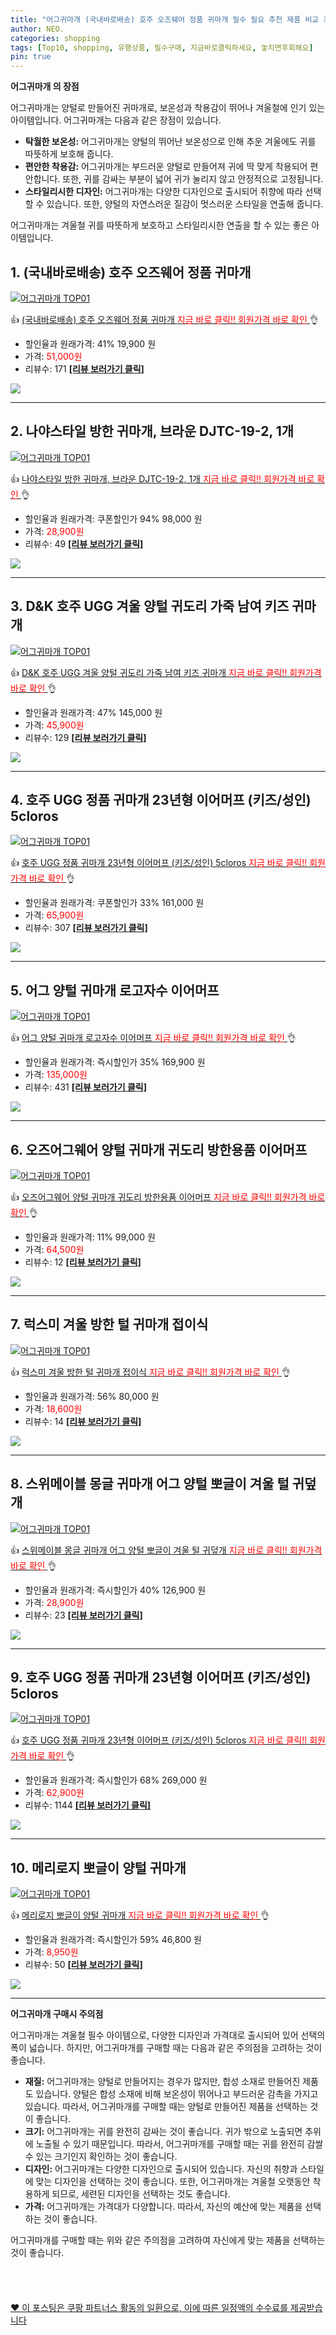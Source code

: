 ```yaml
---
title: "어그귀마개 (국내바로배송) 호주 오즈웨어 정품 귀마개 필수 필요 추천 제품 비교 최저 가격 비교 장점 구매 후기 구매평"
author: NEO.
categories: shopping
tags: [Top10, shopping, 유행상품, 필수구매, 지금바로클릭하세요, 놓치면후회해요]
pin: true
---
```

**어그귀마개 의 장점**

어그귀마개는 양털로 만들어진 귀마개로, 보온성과 착용감이 뛰어나 겨울철에 인기 있는 아이템입니다. 어그귀마개는 다음과 같은 장점이 있습니다.

* **탁월한 보온성:** 어그귀마개는 양털의 뛰어난 보온성으로 인해 추운 겨울에도 귀를 따뜻하게 보호해 줍니다.
* **편안한 착용감:** 어그귀마개는 부드러운 양털로 만들어져 귀에 딱 맞게 착용되어 편안합니다. 또한, 귀를 감싸는 부분이 넓어 귀가 눌리지 않고 안정적으로 고정됩니다.
* **스타일리시한 디자인:** 어그귀마개는 다양한 디자인으로 출시되어 취향에 따라 선택할 수 있습니다. 또한, 양털의 자연스러운 질감이 멋스러운 스타일을 연출해 줍니다.

어그귀마개는 겨울철 귀를 따뜻하게 보호하고 스타일리시한 연출을 할 수 있는 좋은 아이템입니다.

   

## 1. (국내바로배송) 호주 오즈웨어 정품 귀마개

[![어그귀마개 TOP01](https://thumbnail9.coupangcdn.com/thumbnails/remote/490x490ex/image/vendor_inventory/0a7c/e6f0f4d690cb5cb52c03f195379d8bd1efe3c88d343997a69ae6fc0902b5.png)](https://link.coupang.com/re/AFFSDP?lptag=AF3617701&subid=GithubCoopas&pageKey=7777538960&traceid=V0-153&itemId=21013221416&vendorItemId=88076762590)


👍 [(국내바로배송) 호주 오즈웨어 정품 귀마개 <font color=red> 지금 바로 클릭!! 회원가격 바로 확인 </font> ](https://link.coupang.com/re/AFFSDP?lptag=AF3617701&subid=GithubCoopas&pageKey=7777538960&traceid=V0-153&itemId=21013221416&vendorItemId=88076762590) 👌 


- 할인율과 원래가격: 41%  19,900   원
- 가격: <span style='color:red'>51,000원</span>
- 리뷰수: 171  [**[리뷰 보러가기 클릭]**](https://link.coupang.com/re/AFFSDP?lptag=AF3617701&subid=GithubCoopas&pageKey=7777538960&traceid=V0-153&itemId=21013221416&vendorItemId=88076762590)

[![](/discount_price.png)](https://link.coupang.com/re/AFFSDP?lptag=AF3617701&subid=GithubCoopas&pageKey=7777538960&traceid=V0-153&itemId=21013221416&vendorItemId=88076762590)

---


   

## 2. 나야스타일 방한 귀마개, 브라운 DJTC-19-2, 1개

[![어그귀마개 TOP01](https://thumbnail8.coupangcdn.com/thumbnails/remote/490x490ex/image/retail/images/4347862979449312-32f1146a-0058-4abc-ae4d-0f26c1274af0.jpg)](https://link.coupang.com/re/AFFSDP?lptag=AF3617701&subid=GithubCoopas&pageKey=2372057124&traceid=V0-153&itemId=4130540048&vendorItemId=72114462777)


👍 [나야스타일 방한 귀마개, 브라운 DJTC-19-2, 1개 <font color=red> 지금 바로 클릭!! 회원가격 바로 확인 </font> ](https://link.coupang.com/re/AFFSDP?lptag=AF3617701&subid=GithubCoopas&pageKey=2372057124&traceid=V0-153&itemId=4130540048&vendorItemId=72114462777) 👌 


- 할인율과 원래가격: 쿠폰할인가 94%  98,000   원
- 가격: <span style='color:red'>28,900원</span>
- 리뷰수: 49  [**[리뷰 보러가기 클릭]**](https://link.coupang.com/re/AFFSDP?lptag=AF3617701&subid=GithubCoopas&pageKey=2372057124&traceid=V0-153&itemId=4130540048&vendorItemId=72114462777)

[![](/discount_price.png)](https://link.coupang.com/re/AFFSDP?lptag=AF3617701&subid=GithubCoopas&pageKey=2372057124&traceid=V0-153&itemId=4130540048&vendorItemId=72114462777)

---


   

## 3. D&K 호주 UGG 겨울 양털 귀도리 가죽 남여 키즈 귀마개

[![어그귀마개 TOP01](https://thumbnail10.coupangcdn.com/thumbnails/remote/490x490ex/image/vendor_inventory/7221/cba63d3e68457879e378614343fe84b38b08c20abe1a057689011b3ccf66.jpg)](https://link.coupang.com/re/AFFSDP?lptag=AF3617701&subid=GithubCoopas&pageKey=7764187905&traceid=V0-153&itemId=20944332363&vendorItemId=88010611439)


👍 [D&K 호주 UGG 겨울 양털 귀도리 가죽 남여 키즈 귀마개 <font color=red> 지금 바로 클릭!! 회원가격 바로 확인 </font> ](https://link.coupang.com/re/AFFSDP?lptag=AF3617701&subid=GithubCoopas&pageKey=7764187905&traceid=V0-153&itemId=20944332363&vendorItemId=88010611439) 👌 


- 할인율과 원래가격: 47%  145,000   원
- 가격: <span style='color:red'>45,900원</span>
- 리뷰수: 129  [**[리뷰 보러가기 클릭]**](https://link.coupang.com/re/AFFSDP?lptag=AF3617701&subid=GithubCoopas&pageKey=7764187905&traceid=V0-153&itemId=20944332363&vendorItemId=88010611439)

[![](/discount_price.png)](https://link.coupang.com/re/AFFSDP?lptag=AF3617701&subid=GithubCoopas&pageKey=7764187905&traceid=V0-153&itemId=20944332363&vendorItemId=88010611439)

---


   

## 4. 호주 UGG 정품 귀마개 23년형 이어머프 (키즈/성인) 5cloros

[![어그귀마개 TOP01](https://thumbnail9.coupangcdn.com/thumbnails/remote/490x490ex/image/vendor_inventory/d213/85672c91b3e5b0cf393a2b7c3a2a25ef9e781b157d3808fcb032138ca002.jpg)](https://link.coupang.com/re/AFFSDP?lptag=AF3617701&subid=GithubCoopas&pageKey=7758296002&traceid=V0-153&itemId=20916114601&vendorItemId=87962505384)


👍 [호주 UGG 정품 귀마개 23년형 이어머프 (키즈/성인) 5cloros <font color=red> 지금 바로 클릭!! 회원가격 바로 확인 </font> ](https://link.coupang.com/re/AFFSDP?lptag=AF3617701&subid=GithubCoopas&pageKey=7758296002&traceid=V0-153&itemId=20916114601&vendorItemId=87962505384) 👌 


- 할인율과 원래가격: 쿠폰할인가 33%  161,000   원
- 가격: <span style='color:red'>65,900원</span>
- 리뷰수: 307  [**[리뷰 보러가기 클릭]**](https://link.coupang.com/re/AFFSDP?lptag=AF3617701&subid=GithubCoopas&pageKey=7758296002&traceid=V0-153&itemId=20916114601&vendorItemId=87962505384)

[![](/discount_price.png)](https://link.coupang.com/re/AFFSDP?lptag=AF3617701&subid=GithubCoopas&pageKey=7758296002&traceid=V0-153&itemId=20916114601&vendorItemId=87962505384)

---


   

## 5. 어그 양털 귀마개 로고자수 이어머프

[![어그귀마개 TOP01](https://thumbnail7.coupangcdn.com/thumbnails/remote/490x490ex/image/vendor_inventory/a7cf/bbd422bda3a2ac636ec38e34bbdffe9cef5fc09cd8791985e1bf4e2ac6ff.jpg)](https://link.coupang.com/re/AFFSDP?lptag=AF3617701&subid=GithubCoopas&pageKey=6173626394&traceid=V0-153&itemId=12067265037&vendorItemId=79339281613)


👍 [어그 양털 귀마개 로고자수 이어머프 <font color=red> 지금 바로 클릭!! 회원가격 바로 확인 </font> ](https://link.coupang.com/re/AFFSDP?lptag=AF3617701&subid=GithubCoopas&pageKey=6173626394&traceid=V0-153&itemId=12067265037&vendorItemId=79339281613) 👌 


- 할인율과 원래가격: 즉시할인가 35%  169,900   원
- 가격: <span style='color:red'>135,000원</span>
- 리뷰수: 431  [**[리뷰 보러가기 클릭]**](https://link.coupang.com/re/AFFSDP?lptag=AF3617701&subid=GithubCoopas&pageKey=6173626394&traceid=V0-153&itemId=12067265037&vendorItemId=79339281613)

[![](/discount_price.png)](https://link.coupang.com/re/AFFSDP?lptag=AF3617701&subid=GithubCoopas&pageKey=6173626394&traceid=V0-153&itemId=12067265037&vendorItemId=79339281613)

---


   

## 6. 오즈어그웨어 양털 귀마개 귀도리 방한용품 이어머프

[![어그귀마개 TOP01](https://thumbnail6.coupangcdn.com/thumbnails/remote/490x490ex/image/vendor_inventory/96a8/8af01d5977bfa70a2778c145e0c4449adcf0d3fc9c7cfbd6ddd2a14b375a.jpg)](https://link.coupang.com/re/AFFSDP?lptag=AF3617701&subid=GithubCoopas&pageKey=7701303922&traceid=V0-153&itemId=20620371595&vendorItemId=87694625359)


👍 [오즈어그웨어 양털 귀마개 귀도리 방한용품 이어머프 <font color=red> 지금 바로 클릭!! 회원가격 바로 확인 </font> ](https://link.coupang.com/re/AFFSDP?lptag=AF3617701&subid=GithubCoopas&pageKey=7701303922&traceid=V0-153&itemId=20620371595&vendorItemId=87694625359) 👌 


- 할인율과 원래가격: 11%  99,000   원
- 가격: <span style='color:red'>64,500원</span>
- 리뷰수: 12  [**[리뷰 보러가기 클릭]**](https://link.coupang.com/re/AFFSDP?lptag=AF3617701&subid=GithubCoopas&pageKey=7701303922&traceid=V0-153&itemId=20620371595&vendorItemId=87694625359)

[![](/discount_price.png)](https://link.coupang.com/re/AFFSDP?lptag=AF3617701&subid=GithubCoopas&pageKey=7701303922&traceid=V0-153&itemId=20620371595&vendorItemId=87694625359)

---


   

## 7. 럭스미 겨울 방한 털 귀마개 접이식

[![어그귀마개 TOP01](https://thumbnail10.coupangcdn.com/thumbnails/remote/490x490ex/image/vendor_inventory/5e76/75fe3d337f0ec315a9085121ed44842a174beeaad247d2d8fef6dcc5a91e.JPG)](https://link.coupang.com/re/AFFSDP?lptag=AF3617701&subid=GithubCoopas&pageKey=7716981667&traceid=V0-153&itemId=20699953478&vendorItemId=87771192886)


👍 [럭스미 겨울 방한 털 귀마개 접이식 <font color=red> 지금 바로 클릭!! 회원가격 바로 확인 </font> ](https://link.coupang.com/re/AFFSDP?lptag=AF3617701&subid=GithubCoopas&pageKey=7716981667&traceid=V0-153&itemId=20699953478&vendorItemId=87771192886) 👌 


- 할인율과 원래가격: 56%  80,000   원
- 가격: <span style='color:red'>18,600원</span>
- 리뷰수: 14  [**[리뷰 보러가기 클릭]**](https://link.coupang.com/re/AFFSDP?lptag=AF3617701&subid=GithubCoopas&pageKey=7716981667&traceid=V0-153&itemId=20699953478&vendorItemId=87771192886)

[![](/discount_price.png)](https://link.coupang.com/re/AFFSDP?lptag=AF3617701&subid=GithubCoopas&pageKey=7716981667&traceid=V0-153&itemId=20699953478&vendorItemId=87771192886)

---


   

## 8. 스위메이블 몽글 귀마개 어그 양털 뽀글이 겨울 털 귀덮개

[![어그귀마개 TOP01](https://thumbnail9.coupangcdn.com/thumbnails/remote/490x490ex/image/vendor_inventory/79b6/32cef89752a513756047002362c7508dd91c5b74f48a4397275fafa13f73.jpg)](https://link.coupang.com/re/AFFSDP?lptag=AF3617701&subid=GithubCoopas&pageKey=7777408028&traceid=V0-153&itemId=21012672161&vendorItemId=88076218608)


👍 [스위메이블 몽글 귀마개 어그 양털 뽀글이 겨울 털 귀덮개 <font color=red> 지금 바로 클릭!! 회원가격 바로 확인 </font> ](https://link.coupang.com/re/AFFSDP?lptag=AF3617701&subid=GithubCoopas&pageKey=7777408028&traceid=V0-153&itemId=21012672161&vendorItemId=88076218608) 👌 


- 할인율과 원래가격: 즉시할인가 40%  126,900   원
- 가격: <span style='color:red'>28,900원</span>
- 리뷰수: 23  [**[리뷰 보러가기 클릭]**](https://link.coupang.com/re/AFFSDP?lptag=AF3617701&subid=GithubCoopas&pageKey=7777408028&traceid=V0-153&itemId=21012672161&vendorItemId=88076218608)

[![](/discount_price.png)](https://link.coupang.com/re/AFFSDP?lptag=AF3617701&subid=GithubCoopas&pageKey=7777408028&traceid=V0-153&itemId=21012672161&vendorItemId=88076218608)

---


   

## 9. 호주 UGG 정품 귀마개 23년형 이어머프 (키즈/성인) 5cloros

[![어그귀마개 TOP01](https://thumbnail9.coupangcdn.com/thumbnails/remote/490x490ex/image/vendor_inventory/d213/85672c91b3e5b0cf393a2b7c3a2a25ef9e781b157d3808fcb032138ca002.jpg)](https://link.coupang.com/re/AFFSDP?lptag=AF3617701&subid=GithubCoopas&pageKey=7754402188&traceid=V0-153&itemId=20895403916&vendorItemId=87962505401)


👍 [호주 UGG 정품 귀마개 23년형 이어머프 (키즈/성인) 5cloros <font color=red> 지금 바로 클릭!! 회원가격 바로 확인 </font> ](https://link.coupang.com/re/AFFSDP?lptag=AF3617701&subid=GithubCoopas&pageKey=7754402188&traceid=V0-153&itemId=20895403916&vendorItemId=87962505401) 👌 


- 할인율과 원래가격: 즉시할인가 68%  269,000   원
- 가격: <span style='color:red'>62,900원</span>
- 리뷰수: 1144  [**[리뷰 보러가기 클릭]**](https://link.coupang.com/re/AFFSDP?lptag=AF3617701&subid=GithubCoopas&pageKey=7754402188&traceid=V0-153&itemId=20895403916&vendorItemId=87962505401)

[![](/discount_price.png)](https://link.coupang.com/re/AFFSDP?lptag=AF3617701&subid=GithubCoopas&pageKey=7754402188&traceid=V0-153&itemId=20895403916&vendorItemId=87962505401)

---


   

## 10. 메리로지 뽀글이 양털 귀마개

[![어그귀마개 TOP01](https://thumbnail6.coupangcdn.com/thumbnails/remote/490x490ex/image/retail/images/2023/10/10/17/7/78372052-2434-4024-877b-f9209d9d23d0.jpg)](https://link.coupang.com/re/AFFSDP?lptag=AF3617701&subid=GithubCoopas&pageKey=7643931881&traceid=V0-153&itemId=20319419025&vendorItemId=87404873887)


👍 [메리로지 뽀글이 양털 귀마개 <font color=red> 지금 바로 클릭!! 회원가격 바로 확인 </font> ](https://link.coupang.com/re/AFFSDP?lptag=AF3617701&subid=GithubCoopas&pageKey=7643931881&traceid=V0-153&itemId=20319419025&vendorItemId=87404873887) 👌 


- 할인율과 원래가격: 즉시할인가 59%  46,800   원
- 가격: <span style='color:red'>8,950원</span>
- 리뷰수: 50  [**[리뷰 보러가기 클릭]**](https://link.coupang.com/re/AFFSDP?lptag=AF3617701&subid=GithubCoopas&pageKey=7643931881&traceid=V0-153&itemId=20319419025&vendorItemId=87404873887)

[![](/discount_price.png)](https://link.coupang.com/re/AFFSDP?lptag=AF3617701&subid=GithubCoopas&pageKey=7643931881&traceid=V0-153&itemId=20319419025&vendorItemId=87404873887)

---
**어그귀마개 구매시 주의점**

어그귀마개는 겨울철 필수 아이템으로, 다양한 디자인과 가격대로 출시되어 있어 선택의 폭이 넓습니다. 하지만, 어그귀마개를 구매할 때는 다음과 같은 주의점을 고려하는 것이 좋습니다.

* **재질:** 어그귀마개는 양털로 만들어지는 경우가 많지만, 합성 소재로 만들어진 제품도 있습니다. 양털은 합성 소재에 비해 보온성이 뛰어나고 부드러운 감촉을 가지고 있습니다. 따라서, 어그귀마개를 구매할 때는 양털로 만들어진 제품을 선택하는 것이 좋습니다.
* **크기:** 어그귀마개는 귀를 완전히 감싸는 것이 좋습니다. 귀가 밖으로 노출되면 추위에 노출될 수 있기 때문입니다. 따라서, 어그귀마개를 구매할 때는 귀를 완전히 감쌀 수 있는 크기인지 확인하는 것이 좋습니다.
* **디자인:** 어그귀마개는 다양한 디자인으로 출시되어 있습니다. 자신의 취향과 스타일에 맞는 디자인을 선택하는 것이 좋습니다. 또한, 어그귀마개는 겨울철 오랫동안 착용하게 되므로, 세련된 디자인을 선택하는 것도 좋습니다.
* **가격:** 어그귀마개는 가격대가 다양합니다. 따라서, 자신의 예산에 맞는 제품을 선택하는 것이 좋습니다.

어그귀마개를 구매할 때는 위와 같은 주의점을 고려하여 자신에게 맞는 제품을 선택하는 것이 좋습니다.<br><br><br><br><br> [ ❤  이 포스팅은 쿠팡 파트너스 활동의 일환으로, 이에 따른 일정액의 수수료를 제공받습니다](https://link.coupang.com/a/bcEFyh)